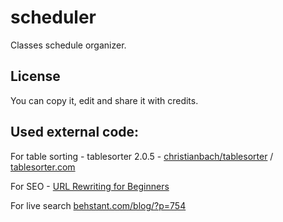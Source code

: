 # scheduler
Classes schedule organizer.

## License
You can copy it, edit and share it with credits.

## Used external code:
For table sorting - tablesorter 2.0.5 - [christianbach/tablesorter](https://github.com/christianbach/tablesorter) / [tablesorter.com](http://tablesorter.com/docs/)

For SEO - [URL Rewriting for Beginners](https://www.addedbytes.com/articles/for-beginners/url-rewriting-for-beginners/)

For live search [behstant.com/blog/?p=754](http://behstant.com/blog/?p=754)
